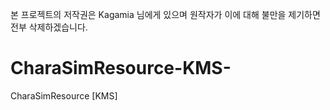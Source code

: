 본 프로젝트의 저작권은 Kagamia 님에게 있으며 원작자가 이에 대해 불만을 제기하면 전부 삭제하겠습니다.

# CharaSimResource-KMS-
CharaSimResource [KMS]
